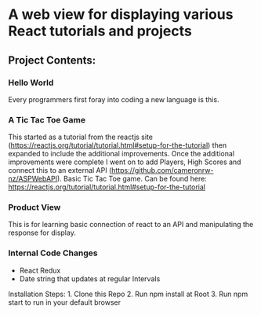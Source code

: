 # A web view for displaying various React tutorials and projects

## Project Contents:

### Hello World 

Every programmers first foray into coding a new language is this.

### A Tic Tac Toe Game

This started as a tutorial from the reactjs site (https://reactjs.org/tutorial/tutorial.html#setup-for-the-tutorial) then expanded to include the additional improvements.
Once the additional improvements were complete I went on to add Players, High Scores and connect this to an external API (https://github.com/cameronrw-nz/ASPWebAPI).
Basic Tic Tac Toe game. Can be found here: https://reactjs.org/tutorial/tutorial.html#setup-for-the-tutorial

### Product View

This is for learning basic connection of react to an API and manipulating the response for display.

### Internal Code Changes

* React Redux
* Date string that updates at regular Intervals

Installation Steps:
    1. Clone this Repo
    2. Run npm install at Root
    3. Run npm start to run in your default browser